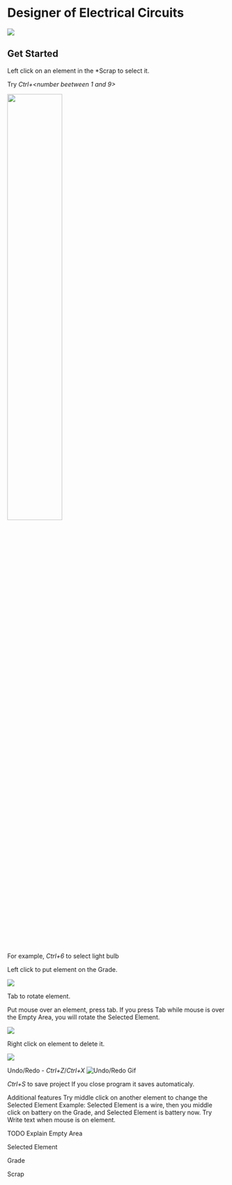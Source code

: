 # Designer of Electrical Circuits

<img src="https://i.imgur.com/MjoNm0q.png" />

## Get Started
Left click on an element in the *Scrap to select it.

Try *Ctrl+<number beetween 1 and 9>*

<img src="https://i.imgur.com/sEcpivv.png" width="50%"/>

For example, *Ctrl+6* to select light bulb


Left click to put element on the Grade.

<img src="https://media.giphy.com/media/RNVGsAXUIU6devsjmz/giphy.gif" />

Tab to rotate element.

Put mouse over an element, press tab. If you press Tab while mouse is over the Empty Area, you will rotate the Selected Element.

<img src="https://i.imgur.com/RauOeOe.png" />

Right click on element to delete it.

<img src="https://i.imgur.com/mmdCWpv.png" />


Undo/Redo - *Ctrl+Z*/*Ctrl+X*
![Undo/Redo Gif](https://media.giphy.com/media/lPoPh4PaqOAYCCXie2/giphy.gif)

*Ctrl+S* to save project
If you close program it saves automaticaly.


Additional features
Try middle click on another element to change the Selected Element
Example: Selected Element is a wire, then you middle click on battery on the Grade, and Selected Element is battery now.
Try Write text when mouse is on element.

TODO Explain
Empty Area

Selected Element

Grade

Scrap
